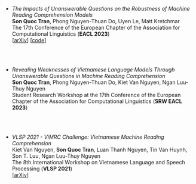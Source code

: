 *   *The Impacts of Unanswerable Questions on the Robustness of Machine Reading Comprehension Models*  <br />**Son Quoc Tran**, Phong Nguyen-Thuan Do, Uyen Le, Matt Kretchmar<br />The 17th Conference of the European Chapter of the Association for Computational Linguistics (**EACL 2023**)<br />[[arXiv](https://arxiv.org/pdf/2302.00094.pdf)] [[code](https://github.com/sonqt/unanswerable-robustness)]
<br />
<br />

*   *Revealing Weaknesses of Vietnamese Language Models Through Unanswerable Questions in Machine Reading Comprehension*  <br />**Son Quoc Tran**, Phong Nguyen-Thuan Do, Kiet Van Nguyen, Ngan Luu-Thuy Nguyen<br />Student Research Workshop at the 17th Conference of the European Chapter of the Association for Computational Linguistics (**SRW EACL 2023**)
<br />
<br />

*   *VLSP 2021 - ViMRC Challenge: Vietnamese Machine Reading Comprehension*<br />Kiet Van Nguyen, **Son Quoc Tran**, Luan Thanh Nguyen, Tin Van Huynh, Son T. Luu, Ngan Luu-Thuy Nguyen<br />The 8th International Workshop on Vietnamese Language and Speech Processing (**VLSP 2021**)<br />[[arXiv](https://arxiv.org/pdf/2203.11400.pdf)]